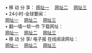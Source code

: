 &#8226; 移 动 分 享：
<a href="http://22.dynssl.com/c/" target="_blank">网址一</a>
　<a href="http://b2.ns02.biz/b/" target="_blank">网址二</a>
　<a href="http://d7.dnsrd.com/s/" target="_blank">网址三</a>
　<br />
&#8226; 24小时-全球要闻：<br /> 
<a href="http://22.dynssl.com/read/go/n1.html" target="_blank">网址一</a>
　<a href="http://b2.ns02.biz/read/go/n2.html" target="_blank">网址二</a>
　<a href="http://d7.dnsrd.com/read/go/n3.html" target="_blank">网址三</a>
　<br />
&#8226; 翻一墙一软一件 下载网址：<br /> 
<a href="http://22.dynssl.com:81/f/" target="_blank">网址一</a>
　<a href="http://b2.ns02.biz/ff/" target="_blank">网址二</a>
　<a href="http://d7.dnsrd.com:81/f/" target="_blank">网址三</a>
<br />
&#8226; 移 动 分 享/ 电子报 在线阅读网址：<br />
<a href="http://22.dynssl.com:81/s/" target="_blank">网址一</a>
　<a href="http://b2.ns02.biz/b/" target="_blank">网址二</a>
　<a href="http://d7.dnsrd.com:81/s/" target="_blank">网址三</a><br />
